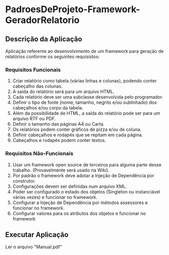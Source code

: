 # PadroesDeProjeto-Framework-GeradorRelatorio
## Descrição da Aplicação
Aplicação referente ao desenvolvimento de um framework para geração de relatórios conforme os seguintes requisistos:

### Requisitos Funcionais
1. Criar relatório como tabela (várias linhas e colunas), podendo conter cabeçalho das colunas.
2. A saída do relatório será para um arquivo HTML.
3. Cada relatório deve ser uma subclasse desenvolvida pelo programador.
4. Definir o tipo de fonte (nome, tamanho, negrito e/ou sublinhado) dos cabeçalhos e/ou corpo da tabela.
5. Além da possibilidade de HTML, a saída do relatório pode ser para um arquivo RTF ou PDF.
6. Definir o tamanho das páginas A4 ou Carta.
7. Os relatórios podem conter gráficos de pizza e/ou de coluna.
8. Definir cabeçalhos e rodapés que se repitam em cada página.
9. Cabeçalhos e rodapés podem conter textos.

### Requisitos Não-Funcionais
1. Usar um framework open source de terceiros para alguma parte desse trabalho.
(Provavelmente será usado na Wiki).
2. Por padrão o framework deve adotar a Injeção de Dependência por construtor.
3. Configurações devem ser definidas num arquivo XML.
4. Poder ser configurado o estado dos objetos (Singleton ou instanciável várias
vezes) e funcionar no framework.
5. Configurar a Injeção de Dependência por métodos assessores e funcionar no
framework.
6. Configurar valores para os atributos dos objetos e funcionar no framework

## Executar Aplicação
Ler o arquivo "Manual.pdf"
